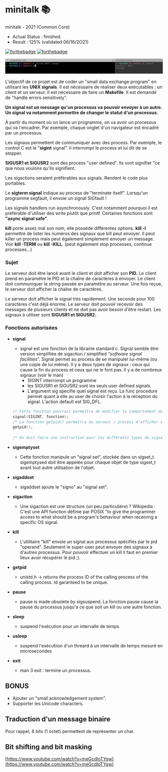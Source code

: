 # minitalk 📚

minitalk - 2021 (Common Core)

- Actual Status : finished.
- Result        : 125% (validated 06/16/2O21)

[![forthebadge](https://forthebadge.com/images/badges/made-with-c.svg)](https://forthebadge.com)
[![forthebadge](https://forthebadge.com/images/badges/built-with-love.svg)](https://forthebadge.com)

![Alt text](/clientserver.png?raw=true "Correction")

L'objectif de ce projet est de coder un "small data exchange program" en utilisant les **UNIX signals**. Il est nécessaire de réaliser deux exécutables : un client et un serveur. Il est nécessaire de faire un **Makefile**. Il est demandé de "handle errors sensitively". 

**Un signal est un message qu'un processus va pouvoir envoyer à un autre. Un signal va notamment permettre de changer le statut d'un processus.** 

À partir du moment où on lance un programme, on va avoir un processus qui va l'encadrer. Par exemple, chaque onglet d'un navigateur est encadré par un processus.

Les signaux permettent de communiquer avec des process. Par exemple, le control C est le "**sigint** signal". Il interrompt le process et lui dit de se stopper. 

**SIGUSR1 et SIGUSR2** sont des process "user defined". Ils vont signifier "ce que nous voulons qu'ils signifient.

Les sigactions seraient préférables aux signals. Rendent le code plus portables.

Le **sigterm signal** indique au process de "terminate itself". Lorsqu'un programme segfault, il envoie un signal SIGfault !

Les signals handlers run asynchronously. C'est notamment pourquoi il est préférable d'utiliser des write plutôt que printf. Certaines fonctions sont **"async signal safe"**.

**kill** porte assez mal son nom, elle possède différentes options. **kill -l** permettre de lister les numéros des signaux que kill peut envoyer. Il peut killer un process mais peut également simplement envoyer un message. Voir **kill -TERM** ou **kill -KILL**. (peut également stop processes, continue processes...)

### Sujet

Le serveur doit être lancé avant le client et doit afficher son **PID.** Le client prend en paramètre le PID et la chaîne de caractères à envoyer. Le client doit communiquer la string passée en paramètre au serveur. Une fois reçue, le serveur doit afficher la chaîne de caractères. 

Le serveur doit afficher le signal très rapidement. Une seconde pour 100 caractères c'est déjà énorme. Le serveur doit pouvoir recevoir des messages de plusieurs clients et ne doit pas avoir besoin d'être restart. Les signaux à utiliser sont **SIGUSR1 et SIGUSR2.**

### Fonctions autorisées

- **signal**
    - signal est une fonction de la librairie standard c. Signal semble être version simplifiée de sigaction / simplified *"software signal facilities".* Signal permet au process de se manipuler lui-même (ou une copie de lui même). Il y a deux types de signaux : ceux qui cause la fin du process et ceux qui ne le font pas. Il y a de nombreux signaux (voir le man)
        - SIGINT interrompt un programme
        - les SIGUSR1 et SIGUSR2 sont les seuls user defined signals.
        - L'argument sig specifie quel signal est reçu. La func procedure permet quant à elle au user de choisir l'action à la réception du signal. L'action default est SIG_DFL.

    ```c
    /* Cette fonction pourrait permettre de modifier le comportement du control c */
    signal(SIGINT, fonction);
    /* La fonction getpid() permettra au serveur / process d'afficher son id */
    getpid();

    /* On doit faire une instruction pour les différents types de signaux et la fonction à la réception de celui-ci */
    ```

- **sigemptyset**
    - Cette fonction manipule un "signal set", stockée dans un sigset_t. sigemptysed doit être appelée pour chaque objet de type sigset_t avant tout autre utilisation de l'objet.
- **sigaddset**
    - sigaddset ajoute le "signo" au "signal set".
- **sigaction**
    - Une sigaction est une structure (un peu particulière) ? Wikipedia : C'est une API function définie par POSIX "to give the programmer access to what should be a program's behaviour when receiving a specific OS signal.
- **kill**
    - L'utilitaire "kill" envoie un signal aux processus spécifiés par le pid "operand". Seulement le super-user peut envoyer des signaux à d'autres processus. Pour pouvoir effectuer un kill il faut en premier lieux avoir récupérer le pid ;).
- **getpid**
    - unistd.h → returns the process ID of the calling process of the calling process. Id garanteed to be unique.
- **pause**
    - pause is made obsolete by sigsuspend. La fonction pause cause la pause du processus jusqu'a ce que soit un kill ou une autre fonction.
- **sleep**
    - suspend l'exécution pour un intervalle de temps
- **usleep**
    - suspend l'exécutiion d'un threard à un intervalle de temps mesuré en microsecondes
- **exit**
    - man 3 exit : termine un processus.

## BONUS

- Ajouter un "small acknowledgement system".
- Supporter les Unicode characters.

## Traduction d'un message binaire

Pour rappel, 8 bits (1 octet) permettent de représenter un char.

## Bit shifting and bit masking

[https://www.youtube.com/watch?v=meGcdIoTYgw](https://www.youtube.com/watch?v=meGcdIoTYgw)
